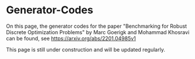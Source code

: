 # Generator-Codes
On this page, the generator codes for the paper "Benchmarking for Robust Discrete Optimization Problems" by Marc Goerigk and Mohammad Khosravi can be found, see https://arxiv.org/abs/2201.04985v1

This page is still under construction and will be updated regularly.
